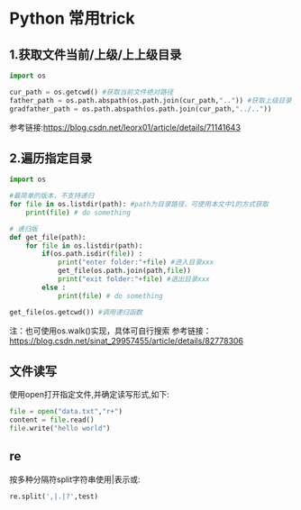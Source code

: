 # Python 常用trick
## 1.获取文件当前/上级/上上级目录
```python 
import os

cur_path = os.getcwd() #获取当前文件绝对路径
father_path = os.path.abspath(os.path.join(cur_path,"..")) #获取上级目录
gradfather_path = os.path.abspath(os.path.join(cur_path,"../.."))
```
参考链接:https://blog.csdn.net/leorx01/article/details/71141643

## 2.遍历指定目录
```python 
import os

#最简单的版本，不支持递归
for file in os.listdir(path): #path为目录路径，可使用本文中1的方式获取 
    print(file) # do something

# 递归版
def get_file(path):
    for file in os.listdir(path):
        if(os.path.isdir(file)) : 
            print("enter folder:"+file) #进入目录xxx
            get_file(os.path.join(path,file))
            print("exit folder:"+file) #退出目录xxx
        else :
            print(file) # do something

get_file(os.getcwd()) #调用递归函数
```
注：也可使用os.walk()实现，具体可自行搜索
参考链接：https://blog.csdn.net/sinat_29957455/article/details/82778306

## 文件读写
使用open打开指定文件,并确定读写形式,如下:
```python
file = open("data.txt","r+")
content = file.read()
file.write("hello world")
```

## re
按多种分隔符split字符串使用|表示或:
```python
re.split(',|.|?',test)
```

